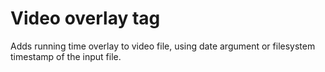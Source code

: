 # Video overlay tag
Adds running time overlay to video file, using date argument or filesystem timestamp of the input file.
